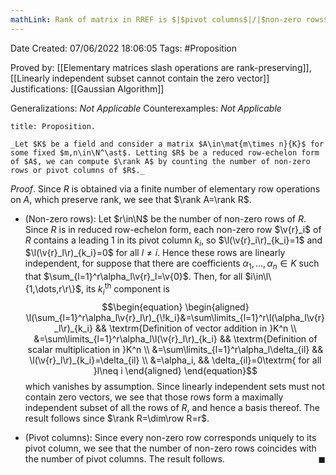 ```yaml
---
mathLink: Rank of matrix in RREF is $|$pivot columns$|/|$non-zero rows$|$
---
```


<div class="topSpace"></div>

Date Created: 07/06/2022 18:06:05
Tags: #Proposition

Proved by: [[Elementary matrices slash operations are rank-preserving]], [[Linearly independent subset cannot contain the zero vector]]
Justifications: [[Gaussian Algorithm]]

Generalizations: _Not Applicable_
Counterexamples: _Not Applicable_

``` ad-Proposition
title: Proposition.

_Let $K$ be a field and consider a matrix $A\in\mat{m\times n}{K}$ for some fixed $m,n\in\N^\ast$. Letting $R$ be a reduced row-echelon form of $A$, we can compute $\rank A$ by counting the number of non-zero rows or pivot columns of $R$._

```

_Proof_. Since $R$ is obtained via a finite number of elementary row operations on $A$, which preserve rank, we see that $\rank A=\rank R$.
* (Non-zero rows): Let $r\in\N$ be the number of non-zero rows of $R$. Since $R$ is in reduced row-echelon form, each non-zero row $\v{r}_i$ of $R$ contains a leading 1 in its pivot column $k_i$, so $\l(\v{r}_i\r)_{k_i}=1$ and $\l(\v{r}_l\r)_{k_i}=0$ for all $l\neq i$. Hence these rows are linearly independent, for suppose that there are coefficients $\alpha_1,\dots,\alpha_n\in K$ such that $\sum_{l=1}^r\alpha_l\v{r}_l=\v{0}$. Then, for all $i\in\l\{1,\dots,r\r\}$, its $k_i^\textrm{th}$ component is
$$\begin{equation}
    \begin{aligned}
        \l(\sum_{l=1}^r\alpha_l\v{r}_l\r)_{\!k_i}&=\sum\limits_{l=1}^r\l(\alpha_l\v{r}_l\r)_{k_i} && \textrm{Definition of vector addition in }K^n \\
        &=\sum\limits_{l=1}^r\alpha_l\l(\v{r}_l\r)_{k_i} && \textrm{Definition of scalar multiplication in }K^n \\
        &=\sum\limits_{l=1}^r\alpha_l\delta_{il} && \l(\v{r}_l\r)_{k_i}=\delta_{il} \\
        &=\alpha_i, && \delta_{il}=0\textrm{ for all }l\neq i
    \end{aligned}
\end{equation}$$
which vanishes by assumption. Since linearly independent sets must not contain zero vectors, we see that those rows form a maximally independent subset of all the rows of $R$, and hence a basis thereof. The result follows since $\rank R=\dim\row R=r$.

* (Pivot columns): Since every non-zero row corresponds uniquely to its pivot column, we see that the number of non-zero rows coincides with the number of pivot columns. The result follows.<span style="float:right;">$\blacksquare$</span>
